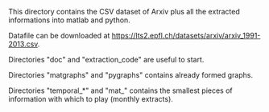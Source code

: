 This directory contains the CSV dataset of Arxiv plus all the extracted informations into matlab and python.

Datafile can be downloaded at https://lts2.epfl.ch/datasets/arxiv/arxiv_1991-2013.csv.

Directories "doc" and "extraction_code" are useful to start.

Directories "matgraphs" and "pygraphs" contains already formed graphs.

Directories "temporal_*" and "mat_" contains the smallest pieces of information with which to play (monthly extracts).
